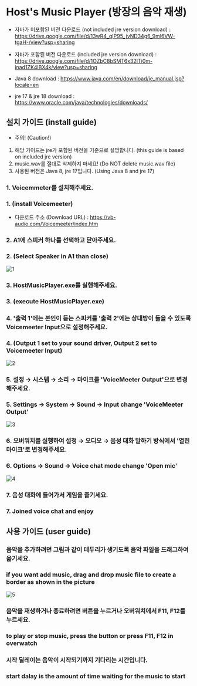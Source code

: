 # Host's Music Player (방장의 음악 재생)

- 자바가 미포함된 버전 다운로드 (not included jre version download) : https://drive.google.com/file/d/13wR4_qIP95_jvND34g6_9ml6VW-tgaH-/view?usp=sharing
- 자바가 포함된 버전 다운로드 (included jre version download) : https://drive.google.com/file/d/1OZbC8bSMT6x32ITi0m-inad1ZK4lBX4k/view?usp=sharing

- Java 8 download : https://www.java.com/en/download/ie_manual.jsp?locale=en
- jre 17 & jre 18 download : https://www.oracle.com/java/technologies/downloads/

## 설치 가이드 (install guide)
- 주의! (Caution!)
1. 해당 가이드는 jre가 포함된 버전을 기준으로 설명합니다. (this guide is based on included jre version)
2. music.wav를 절대로 삭제하지 마세요! (Do NOT delete music.wav file)
3. 사용된 버전은 Java 8, jre 17입니다. (Using Java 8 and jre 17)

### 1. Voicemmeter를 설치해주세요.
### 1. (install Voicemeeter)
- 다운로드 주소 (Download URL) : https://vb-audio.com/Voicemeeter/index.htm

### 2. A1에 스피커 하나를 선택하고 닫아주세요.
### 2. (Select Speaker in A1 than close)
![1](https://user-images.githubusercontent.com/62262001/177206329-6d194c2e-577f-4522-a50a-4c7ea5a674f8.png)

### 3. HostMusicPlayer.exe를 실행해주세요.
### 3. (execute HostMusicPlayer.exe)

### 4. '출력 1'에는 본인이 듣는 스피커를 '출력 2'에는 상대방이 들을 수 있도록 Voicemeeter Input으로 설정해주세요.
### 4. (Output 1 set to your sound driver, Output 2 set to Voicemeeter Input)
![2](https://user-images.githubusercontent.com/62262001/177207810-71670024-16a6-4bed-add7-7b0dc72d850e.png)

### 5. 설정 → 시스템 → 소리 → 마이크를 'VoiceMeeter Output'으로 변경해주세요.
### 5. Settings → System → Sound → Input change 'VoiceMeeter Output'
![3](https://user-images.githubusercontent.com/62262001/177207880-b8a1db9d-402a-45a5-ab4d-f8be1df3dc1e.png)

### 6. 오버워치를 실행하여 설정 → 오디오 → 음성 대화 말하기 방식에서 '열린 마이크'로 변경해주세요.
### 6. Options → Sound → Voice chat mode change 'Open mic'
![4](https://user-images.githubusercontent.com/62262001/177208287-5f95f109-5f27-4810-a21a-122cbbe6f3ee.png)

### 7. 음성 대화에 들어가서 게임을 즐기세요.
### 7. Joined voice chat and enjoy

## 사용 가이드 (user guide)

### 음악을 추가하려면 그림과 같이 테두리가 생기도록 음악 파일을 드래그하여 옮기세요.
### if you want add music, drag and drop music file to create a border as shown in the picture
![5](https://user-images.githubusercontent.com/62262001/177368032-44dc7ee7-a995-4923-9f27-fef5599f57d7.png)

### 음악을 재생하거나 종료하려면 버튼을 누르거나 오버워치에서 F11, F12를 누르세요.
### to play or stop music, press the button or press F11, F12 in overwatch

### 시작 딜레이는 음악이 시작되기까지 기다리는 시간입니다.
### start dalay is the amount of time waiting for the music to start
